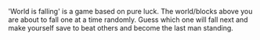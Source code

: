 'World is falling' is a game based on pure luck. The world/blocks above you are about to fall one at a time randomly. Guess which one will fall next and make yourself save to beat others and become the last man standing.